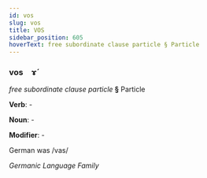 ```yaml
---
id: vos
slug: vos
title: VOS
sidebar_position: 605
hoverText: free subordinate clause particle § Particle
---
```


### vos&emsp;<span kind="abugida">ɤ́</span>

*free subordinate clause particle* **§** Particle

**Verb**: -

**Noun**: -

**Modifier**: -

German was /vas/

*Germanic Language Family*